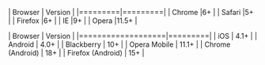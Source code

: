 | Browser | Version |
|=========|=========|
| Chrome  |6+       |
| Safari  |5+       |
| Firefox |6+       |
| IE      |9+       |
| Opera   |11.5+    |

| Browser           | Version |
|===================|=========|
| iOS               | 4.1+    |
| Android           | 4.0+    |
| Blackberry        | 10+     |
| Opera Mobile      | 11.1+   |
| Chrome (Android)  | 18+     |
| Firefox (Android) | 15+     |